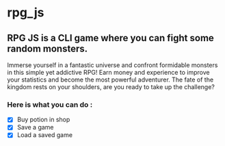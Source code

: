 # rpg_js

## **RPG JS** is a CLI game where you can fight some random monsters.

Immerse yourself in a fantastic universe and confront formidable monsters in this simple yet addictive RPG! Earn money and experience to improve your statistics and become the most powerful adventurer. The fate of the kingdom rests on your shoulders, are you ready to take up the challenge?

### Here is what you can do :

- [x] Buy potion in shop
- [x] Save a game
- [x] Load a saved game
